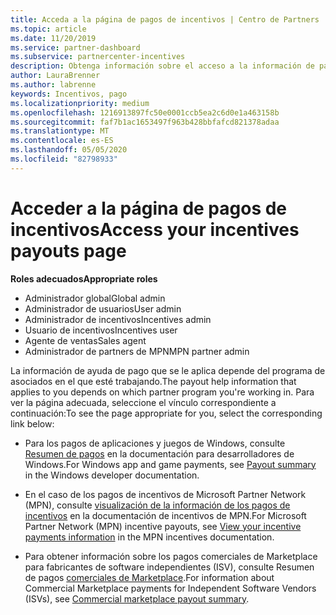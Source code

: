 ```yaml
---
title: Acceda a la página de pagos de incentivos | Centro de Partners
ms.topic: article
ms.date: 11/20/2019
ms.service: partner-dashboard
ms.subservice: partnercenter-incentives
description: Obtenga información sobre el acceso a la información de pago. Esto se aplica a los pagos de aplicaciones y juegos de Windows, así como a los pagos de incentivos de MPN.
author: LauraBrenner
ms.author: labrenne
keywords: Incentivos, pago
ms.localizationpriority: medium
ms.openlocfilehash: 1216913897fc50e0001ccb5ea2c6d0e1a463158b
ms.sourcegitcommit: faf7b1ac1653497f963b428bbfafcd821378adaa
ms.translationtype: MT
ms.contentlocale: es-ES
ms.lasthandoff: 05/05/2020
ms.locfileid: "82798933"
---
```

# <a name="access-your-incentives-payouts-page"></a><span data-ttu-id="819c6-105">Acceder a la página de pagos de incentivos</span><span class="sxs-lookup"><span data-stu-id="819c6-105">Access your incentives payouts page</span></span>

<span data-ttu-id="819c6-106">**Roles adecuados**</span><span class="sxs-lookup"><span data-stu-id="819c6-106">**Appropriate roles**</span></span>
-   <span data-ttu-id="819c6-107">Administrador global</span><span class="sxs-lookup"><span data-stu-id="819c6-107">Global admin</span></span>
-   <span data-ttu-id="819c6-108">Administrador de usuarios</span><span class="sxs-lookup"><span data-stu-id="819c6-108">User admin</span></span>
-   <span data-ttu-id="819c6-109">Administrador de incentivos</span><span class="sxs-lookup"><span data-stu-id="819c6-109">Incentives admin</span></span>
-   <span data-ttu-id="819c6-110">Usuario de incentivos</span><span class="sxs-lookup"><span data-stu-id="819c6-110">Incentives user</span></span>
-   <span data-ttu-id="819c6-111">Agente de ventas</span><span class="sxs-lookup"><span data-stu-id="819c6-111">Sales agent</span></span>
-   <span data-ttu-id="819c6-112">Administrador de partners de MPN</span><span class="sxs-lookup"><span data-stu-id="819c6-112">MPN partner admin</span></span>

<span data-ttu-id="819c6-113">La información de ayuda de pago que se le aplica depende del programa de asociados en el que esté trabajando.</span><span class="sxs-lookup"><span data-stu-id="819c6-113">The payout help information that applies to you depends on which partner program you're working in.</span></span> <span data-ttu-id="819c6-114">Para ver la página adecuada, seleccione el vínculo correspondiente a continuación:</span><span class="sxs-lookup"><span data-stu-id="819c6-114">To see the page appropriate for you, select the corresponding link below:</span></span>

- <span data-ttu-id="819c6-115">Para los pagos de aplicaciones y juegos de Windows, consulte [Resumen de pagos](https://docs.microsoft.com/windows/uwp/publish/payout-summary) en la documentación para desarrolladores de Windows.</span><span class="sxs-lookup"><span data-stu-id="819c6-115">For Windows app and game payments, see [Payout summary](https://docs.microsoft.com/windows/uwp/publish/payout-summary) in the Windows developer documentation.</span></span>

- <span data-ttu-id="819c6-116">En el caso de los pagos de incentivos de Microsoft Partner Network (MPN), consulte [visualización de la información de los pagos de incentivos](understand-incentive-payouts.md) en la documentación de incentivos de MPN.</span><span class="sxs-lookup"><span data-stu-id="819c6-116">For Microsoft Partner Network (MPN) incentive payouts, see [View your incentive payments information](understand-incentive-payouts.md) in the MPN incentives documentation.</span></span>

- <span data-ttu-id="819c6-117">Para obtener información sobre los pagos comerciales de Marketplace para fabricantes de software independientes (ISV), consulte Resumen de pagos [comerciales de Marketplace](https://docs.microsoft.com/azure/marketplace/partner-center-portal/payout-summary).</span><span class="sxs-lookup"><span data-stu-id="819c6-117">For information about Commercial Marketplace payments for Independent Software Vendors (ISVs), see [Commercial marketplace payout summary](https://docs.microsoft.com/azure/marketplace/partner-center-portal/payout-summary).</span></span>
